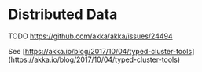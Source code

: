 # Distributed Data

TODO https://github.com/akka/akka/issues/24494

See [https://akka.io/blog/2017/10/04/typed-cluster-tools](https://akka.io/blog/2017/10/04/typed-cluster-tools)
